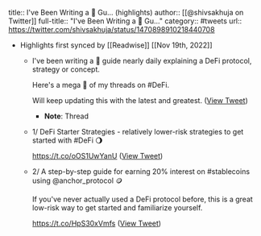 title:: I've Been Writing a 🧵 Gu... (highlights)
author:: [[@shivsakhuja on Twitter]]
full-title:: "I've Been Writing a 🧵 Gu..."
category:: #tweets
url:: https://twitter.com/shivsakhuja/status/1470898910218440708

- Highlights first synced by [[Readwise]] [[Nov 19th, 2022]]
	- I've been writing a 🧵 guide nearly daily explaining a DeFi protocol, strategy or concept.
	  
	  Here's a mega 🧶 of my threads on #DeFi.
	  
	  Will keep updating this with the latest and greatest. ([View Tweet](https://twitter.com/shivsakhuja/status/1470898910218440708))
		- **Note**: Thread
	- 1/ DeFi Starter Strategies - relatively lower-risk strategies to get started with #DeFi 🌖
	  
	  https://t.co/oOS1UwYanU ([View Tweet](https://twitter.com/shivsakhuja/status/1470898911346786306))
	- 2/ A step-by-step guide for earning 20% interest on #stablecoins using @anchor_protocol 🪙
	  
	  If you've never actually used a DeFi protocol before, this is a great low-risk way to get started and familiarize yourself.
	  
	  https://t.co/HpS30xVmfs ([View Tweet](https://twitter.com/shivsakhuja/status/1470898912646991878))